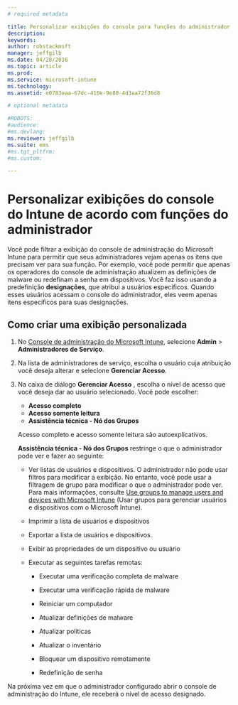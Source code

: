 ```yaml
---
# required metadata

title: Personalizar exibições do console para funções do administrador | Microsoft Intune
description:
keywords:
author: robstackmsft
manager: jeffgilb
ms.date: 04/28/2016
ms.topic: article
ms.prod:
ms.service: microsoft-intune
ms.technology:
ms.assetid: e0783eaa-67dc-410e-9e80-4d3aa72f36d8

# optional metadata

#ROBOTS:
#audience:
#ms.devlang:
ms.reviewer: jeffgilb
ms.suite: ems
#ms.tgt_pltfrm:
#ms.custom:

---
```


# Personalizar exibições do console do Intune de acordo com funções do administrador
Você pode filtrar a exibição do console de administração do Microsoft Intune para permitir que seus administradores vejam apenas os itens que precisam ver para sua função. Por exemplo, você pode permitir que apenas os operadores do console de administração atualizem as definições de malware ou redefinam a senha em dispositivos. Você faz isso usando a predefinição **designações**, que atribui a usuários específicos. Quando esses usuários acessam o console do administrador, eles veem apenas itens específicos para suas designações.

## Como criar uma exibição personalizada

1.  No [Console de administração do Microsoft Intune](https://manage.microsoft.com), selecione **Admin** &gt; **Administradores de Serviço**.

2.  Na lista de administradores de serviço, escolha o usuário cuja atribuição você deseja alterar e selecione **Gerenciar Acesso**.

3.  Na caixa de diálogo **Gerenciar Acesso** , escolha o nível de acesso que você deseja dar ao usuário selecionado. Você pode escolher:

    -   **Acesso completo**
    -   **Acesso somente leitura**
    -   **Assistência técnica - Nó dos Grupos**

    Acesso completo e acesso somente leitura são autoexplicativos. <!--- **Helpdesk - Groups Node** allows users to choose from one of the following designations that provide custom levels of access to the [!INCLUDE[wit_nextref](../includes/wit_nextref_md.md)] admin console:--->

    **Assistência técnica - Nó dos Grupos** restringe o que o administrador pode ver e fazer ao seguinte:

    -   Ver listas de usuários e dispositivos. O administrador não pode usar filtros para modificar a exibição. No entanto, você pode usar a filtragem de grupo para modificar o que o administrador pode ver. Para mais informações, consulte [Use groups to manage users and devices with Microsoft Intune](use-groups-to-manage-users-and-devices-with-microsoft-intune.md) (Usar grupos para gerenciar usuários e dispositivos com o Microsoft Intune).

    -   Imprimir a lista de usuários e dispositivos

    -   Exportar a lista de usuários e dispositivos.

    -   Exibir as propriedades de um dispositivo ou usuário

    -   Executar as seguintes tarefas remotas:

        -   Executar uma verificação completa de malware

        -   Executar uma verificação rápida de malware

        -   Reiniciar um computador

        -   Atualizar definições de malware

        -   Atualizar políticas

        -   Atualizar o inventário

        -   Bloquear um dispositivo remotamente

        -   Redefinição de senha

Na próxima vez em que o administrador configurado abrir o console de administração do Intune, ele receberá o nível de acesso designado.


<!--HONumber=May16_HO1-->


